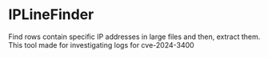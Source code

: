 # IPLineFinder
Find rows contain specific IP addresses in large files and then, extract them. This tool made for investigating logs for cve-2024-3400
